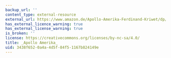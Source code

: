 ```yaml
---
backup_url: ''
content_type: external-resource
external_url: https://www.amazon.de/Apollo-Amerika-Ferdinand-Kriwet/dp/B0000BNQD6
has_external_licence_warning: true
has_external_license_warning: true
is_broken: ''
license: https://creativecommons.org/licenses/by-nc-sa/4.0/
title: _Apollo Amerika_
uid: 3438f652-0a4a-4d5f-84f5-1167b824149e
---
```

